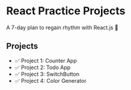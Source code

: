 # React Practice Projects

A 7-day plan to regain rhythm with React.js 🚀

## Projects
- ✅ Project 1: Counter App
- ✅ Project 2: Todo App
- ✅ Project 3: SwitchButton
- ✅ Project 4: Color Generator
